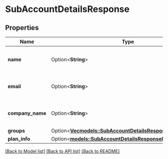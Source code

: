 # SubAccountDetailsResponse

## Properties

Name | Type | Description | Notes
------------ | ------------- | ------------- | -------------
**name** | Option<**String**> | Name of the sub-account user | [optional]
**email** | Option<**String**> | Email id of the sub-account organization | [optional]
**company_name** | Option<**String**> | Sub-account company name | [optional]
**groups** | Option<[**Vec<models::SubAccountDetailsResponseGroupsInner>**](subAccountDetailsResponse_groups_inner.md)> |  | [optional]
**plan_info** | Option<[**models::SubAccountDetailsResponsePlanInfo**](subAccountDetailsResponse_planInfo.md)> |  | [optional]

[[Back to Model list]](../README.md#documentation-for-models) [[Back to API list]](../README.md#documentation-for-api-endpoints) [[Back to README]](../README.md)



